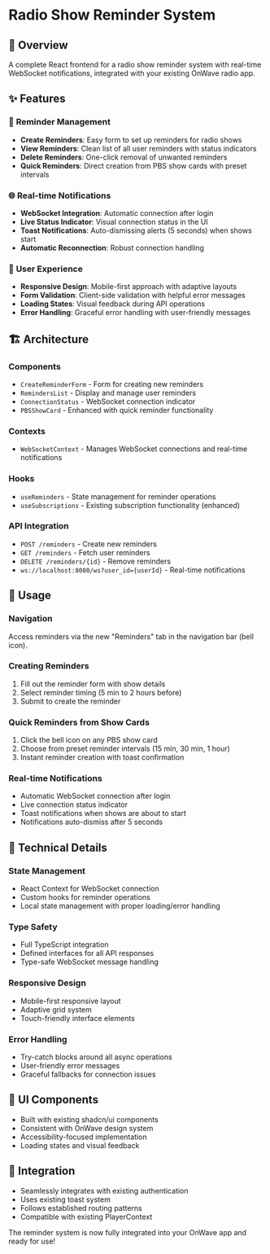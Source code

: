 # Radio Show Reminder System

## 🎯 Overview
A complete React frontend for a radio show reminder system with real-time WebSocket notifications, integrated with your existing OnWave radio app.

## ✨ Features

### 🔔 **Reminder Management**
- **Create Reminders**: Easy form to set up reminders for radio shows
- **View Reminders**: Clean list of all user reminders with status indicators
- **Delete Reminders**: One-click removal of unwanted reminders
- **Quick Reminders**: Direct creation from PBS show cards with preset intervals

### 🌐 **Real-time Notifications**
- **WebSocket Integration**: Automatic connection after login
- **Live Status Indicator**: Visual connection status in the UI
- **Toast Notifications**: Auto-dismissing alerts (5 seconds) when shows start
- **Automatic Reconnection**: Robust connection handling

### 🎨 **User Experience**
- **Responsive Design**: Mobile-first approach with adaptive layouts
- **Form Validation**: Client-side validation with helpful error messages
- **Loading States**: Visual feedback during API operations
- **Error Handling**: Graceful error handling with user-friendly messages

## 🏗️ **Architecture**

### **Components**
- `CreateReminderForm` - Form for creating new reminders
- `RemindersList` - Display and manage user reminders
- `ConnectionStatus` - WebSocket connection indicator
- `PBSShowCard` - Enhanced with quick reminder functionality

### **Contexts**
- `WebSocketContext` - Manages WebSocket connections and real-time notifications

### **Hooks**
- `useReminders` - State management for reminder operations
- `useSubscriptions` - Existing subscription functionality (enhanced)

### **API Integration**
- `POST /reminders` - Create new reminders
- `GET /reminders` - Fetch user reminders
- `DELETE /reminders/{id}` - Remove reminders
- `ws://localhost:8080/ws?user_id={userId}` - Real-time notifications

## 🚀 **Usage**

### **Navigation**
Access reminders via the new "Reminders" tab in the navigation bar (bell icon).

### **Creating Reminders**
1. Fill out the reminder form with show details
2. Select reminder timing (5 min to 2 hours before)
3. Submit to create the reminder

### **Quick Reminders from Show Cards**
1. Click the bell icon on any PBS show card
2. Choose from preset reminder intervals (15 min, 30 min, 1 hour)
3. Instant reminder creation with toast confirmation

### **Real-time Notifications**
- Automatic WebSocket connection after login
- Live connection status indicator
- Toast notifications when shows are about to start
- Notifications auto-dismiss after 5 seconds

## 🔧 **Technical Details**

### **State Management**
- React Context for WebSocket connection
- Custom hooks for reminder operations
- Local state management with proper loading/error handling

### **Type Safety**
- Full TypeScript integration
- Defined interfaces for all API responses
- Type-safe WebSocket message handling

### **Responsive Design**
- Mobile-first responsive layout
- Adaptive grid system
- Touch-friendly interface elements

### **Error Handling**
- Try-catch blocks around all async operations
- User-friendly error messages
- Graceful fallbacks for connection issues

## 🎨 **UI Components**
- Built with existing shadcn/ui components
- Consistent with OnWave design system
- Accessibility-focused implementation
- Loading states and visual feedback

## 🔌 **Integration**
- Seamlessly integrates with existing authentication
- Uses existing toast system
- Follows established routing patterns
- Compatible with existing PlayerContext

The reminder system is now fully integrated into your OnWave app and ready for use!
